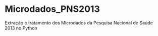 # Microdados_PNS2013
Extração e tratamento dos Microdados da Pesquisa Nacional de Saúde 2013 no Python

